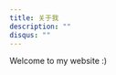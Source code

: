 ```yaml
---
title: 关于我
description: ""
disqus: ""
---
```


<style>
    .md-typeset h1 {
        color: orange;
    }
    .md-typeset h2 {
        color: black;
    }
</style>

Welcome to my website :)